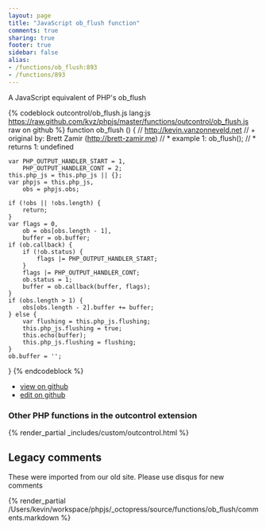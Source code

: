 ```yaml
---
layout: page
title: "JavaScript ob_flush function"
comments: true
sharing: true
footer: true
sidebar: false
alias:
- /functions/ob_flush:893
- /functions/893
---
```

<!-- Generated by Rakefile:build -->
A JavaScript equivalent of PHP's ob_flush

{% codeblock outcontrol/ob_flush.js lang:js https://raw.github.com/kvz/phpjs/master/functions/outcontrol/ob_flush.js raw on github %}
function ob_flush () {
    // http://kevin.vanzonneveld.net
    // +   original by: Brett Zamir (http://brett-zamir.me)
    // *     example 1: ob_flush();
    // *     returns 1: undefined

    var PHP_OUTPUT_HANDLER_START = 1,
        PHP_OUTPUT_HANDLER_CONT = 2;
    this.php_js = this.php_js || {};
    var phpjs = this.php_js,
        obs = phpjs.obs;

    if (!obs || !obs.length) {
        return;
    }
    var flags = 0,
        ob = obs[obs.length - 1],
        buffer = ob.buffer;
    if (ob.callback) {
        if (!ob.status) {
            flags |= PHP_OUTPUT_HANDLER_START;
        }
        flags |= PHP_OUTPUT_HANDLER_CONT;
        ob.status = 1;
        buffer = ob.callback(buffer, flags);
    }
    if (obs.length > 1) {
        obs[obs.length - 2].buffer += buffer;
    } else {
        var flushing = this.php_js.flushing;
        this.php_js.flushing = true;
        this.echo(buffer);
        this.php_js.flushing = flushing;
    }
    ob.buffer = '';
}
{% endcodeblock %}

 - [view on github](https://github.com/kvz/phpjs/blob/master/functions/outcontrol/ob_flush.js)
 - [edit on github](https://github.com/kvz/phpjs/edit/master/functions/outcontrol/ob_flush.js)

### Other PHP functions in the outcontrol extension
{% render_partial _includes/custom/outcontrol.html %}
## Legacy comments
These were imported from our old site. Please use disqus for new comments
<div style="overflow-y: scroll; height: 500px;">
{% render_partial /Users/kevin/workspace/phpjs/_octopress/source/functions/ob_flush/comments.markdown %}
</div>
